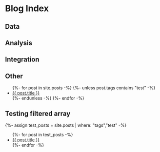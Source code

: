 # Blog Index

## Data

## Analysis

## Integration

## Other

<ul class="posts">
{%- for post in site.posts -%}
{%- unless post.tags contains "test" -%}
<li><a href="{{ post.id }}">{{ post.title }}</a></li>
{%- endunless -%}
{%- endfor -%}
</ul>

## Testing filtered array

{%- assign test_posts = site.posts | where: "tags","test" -%}

<ul class="posts">
{%- for post in test_posts -%}
<li><a href="{{ post.id }}">{{ post.title }}</a></li>
{%- endfor -%}
</ul>
